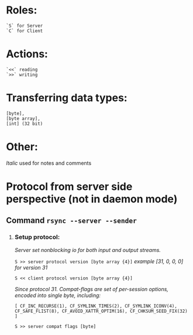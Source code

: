 # Roles:

    `S` for Server
    `C` for Client
    
# Actions:

    `<<` reading
    `>>` writing

# Transferring data types:

    [byte], 
    [byte array], 
    [int] (32 bit)
    
    
# Other:
*Italic* used for notes and comments
 
# Protocol from server side perspective (not in daemon mode)

## Command `rsync --server --sender`

1. ### Setup protocol:

    *Server set nonblocking io for both input and output streams.*
    
    `S >> server protocol version [byte array {4}]` *example [31, 0, 0, 0] for version 31*
    
    `S << client protocol version [byte array {4}]`
   
    *Since protocol 31.*
    *Compat-flags are set of per-session options, encoded into single byte, including:*
    
    `[
    CF_INC_RECURSE(1),
    CF_SYMLINK_TIMES(2),
    CF_SYMLINK_ICONV(4),
    CF_SAFE_FLIST(8),
    CF_AVOID_XATTR_OPTIM(16),
    CF_CHKSUM_SEED_FIX(32)
    ]`
    
    `S >> server compat flags [byte]`
        
    
      
     
   
